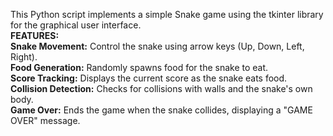 This Python script implements a simple Snake game using the tkinter library for the graphical user interface.  
<b>FEATURES:</b>  
<b>Snake Movement:</b>   Control the snake using arrow keys (Up, Down, Left, Right).  
<b>Food Generation:</b>   Randomly spawns food for the snake to eat.  
<b>Score Tracking:</b>   Displays the current score as the snake eats food.  
<b>Collision Detection:</b>   Checks for collisions with walls and the snake's own body.  
<b>Game Over:</b>   Ends the game when the snake collides, displaying a "GAME OVER" message.  
